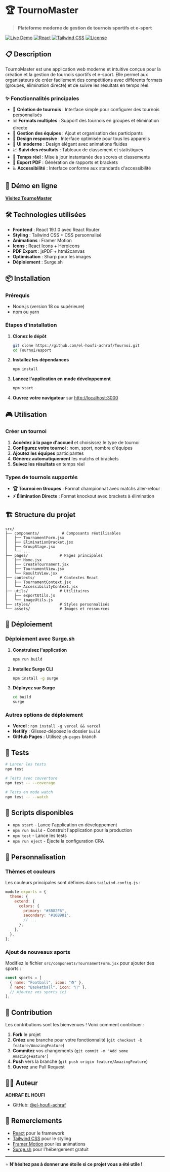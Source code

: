 # 🏆 TournoMaster

> **Plateforme moderne de gestion de tournois sportifs et e-sport**

[![Live Demo](https://img.shields.io/badge/Live%20Demo-tournomaster--esport.surge.sh-blue)](https://tournomaster-esport.surge.sh)
[![React](https://img.shields.io/badge/React-19.1.0-blue)](https://reactjs.org/)
[![Tailwind CSS](https://img.shields.io/badge/Tailwind%20CSS-3.3.0-blue)](https://tailwindcss.com/)
[![License](https://img.shields.io/badge/License-MIT-green.svg)](LICENSE)

## 📋 Description

TournoMaster est une application web moderne et intuitive conçue pour la création et la gestion de tournois sportifs et e-sport. Elle permet aux organisateurs de créer facilement des compétitions avec différents formats (groupes, élimination directe) et de suivre les résultats en temps réel.

### ✨ Fonctionnalités principales

- 🎯 **Création de tournois** : Interface simple pour configurer des tournois personnalisés
- 📊 **Formats multiples** : Support des tournois en groupes et élimination directe
- 🏅 **Gestion des équipes** : Ajout et organisation des participants
- 📱 **Design responsive** : Interface optimisée pour tous les appareils
- 🎨 **UI moderne** : Design élégant avec animations fluides
- 📈 **Suivi des résultats** : Tableaux de classement et statistiques
- 🔄 **Temps réel** : Mise à jour instantanée des scores et classements
- 📄 **Export PDF** : Génération de rapports et brackets
- ♿ **Accessibilité** : Interface conforme aux standards d'accessibilité

## 🚀 Démo en ligne

**[Visitez TournoMaster](https://tournomaster.surge.sh)**

## 🛠️ Technologies utilisées

- **Frontend** : React 19.1.0 avec React Router
- **Styling** : Tailwind CSS + CSS personnalisé
- **Animations** : Framer Motion
- **Icons** : React Icons + Heroicons
- **PDF Export** : jsPDF + html2canvas
- **Optimisation** : Sharp pour les images
- **Déploiement** : Surge.sh

## 📦 Installation

### Prérequis

- Node.js (version 18 ou supérieure)
- npm ou yarn

### Étapes d'installation

1. **Clonez le dépôt**

   ```bash
   git clone https://github.com/el-houfi-achraf/Tournoi.git
   cd Tournoi/esport
   ```

2. **Installez les dépendances**

   ```bash
   npm install
   ```

3. **Lancez l'application en mode développement**

   ```bash
   npm start
   ```

4. **Ouvrez votre navigateur** sur [http://localhost:3000](http://localhost:3000)

## 🎮 Utilisation

### Créer un tournoi

1. **Accédez à la page d'accueil** et choisissez le type de tournoi
2. **Configurez votre tournoi** : nom, sport, nombre d'équipes
3. **Ajoutez les équipes** participantes
4. **Générez automatiquement** les matchs et brackets
5. **Suivez les résultats** en temps réel

### Types de tournois supportés

- **🏆 Tournoi en Groupes** : Format championnat avec matchs aller-retour
- **⚡ Élimination Directe** : Format knockout avec brackets à élimination

## 🏗️ Structure du projet

```
src/
├── components/          # Composants réutilisables
│   ├── TournamentForm.jsx
│   ├── EliminationBracket.jsx
│   ├── GroupStage.jsx
│   └── ...
├── pages/              # Pages principales
│   ├── Home.jsx
│   ├── CreateTournament.jsx
│   ├── TournamentView.jsx
│   └── ResultsView.jsx
├── contexts/           # Contextes React
│   ├── TournamentContext.jsx
│   └── AccessibilityContext.jsx
├── utils/              # Utilitaires
│   ├── exportUtils.js
│   └── imageUtils.js
├── styles/             # Styles personnalisés
└── assets/             # Images et ressources
```

## 🚀 Déploiement

### Déploiement avec Surge.sh

1. **Construisez l'application**

   ```bash
   npm run build
   ```

2. **Installez Surge CLI**

   ```bash
   npm install -g surge
   ```

3. **Déployez sur Surge**
   ```bash
   cd build
   surge
   ```

### Autres options de déploiement

- **Vercel** : `npm install -g vercel && vercel`
- **Netlify** : Glissez-déposez le dossier `build`
- **GitHub Pages** : Utilisez `gh-pages` branch

## 🧪 Tests

```bash
# Lancer les tests
npm test

# Tests avec couverture
npm test -- --coverage

# Tests en mode watch
npm test -- --watch
```

## 🔧 Scripts disponibles

- `npm start` - Lance l'application en développement
- `npm run build` - Construit l'application pour la production
- `npm test` - Lance les tests
- `npm run eject` - Éjecte la configuration CRA

## 🎨 Personnalisation

### Thèmes et couleurs

Les couleurs principales sont définies dans `tailwind.config.js` :

```javascript
module.exports = {
  theme: {
    extend: {
      colors: {
        primary: "#3B82F6",
        secondary: "#10B981",
        // ...
      },
    },
  },
};
```

### Ajout de nouveaux sports

Modifiez le fichier `src/components/TournamentForm.jsx` pour ajouter des sports :

```javascript
const sports = [
  { name: "Football", icon: "⚽" },
  { name: "Basketball", icon: "🏀" },
  // Ajoutez vos sports ici
];
```

## 🤝 Contribution

Les contributions sont les bienvenues ! Voici comment contribuer :

1. **Fork** le projet
2. **Créez** une branche pour votre fonctionnalité (`git checkout -b feature/AmazingFeature`)
3. **Commitez** vos changements (`git commit -m 'Add some AmazingFeature'`)
4. **Push** vers la branche (`git push origin feature/AmazingFeature`)
5. **Ouvrez** une Pull Request

## 👨‍💻 Auteur

**ACHRAF EL HOUFI**

- GitHub: [@el-houfi-achraf](https://github.com/el-houfi-achraf)

## 🙏 Remerciements

- [React](https://reactjs.org/) pour le framework
- [Tailwind CSS](https://tailwindcss.com/) pour le styling
- [Framer Motion](https://www.framer.com/motion/) pour les animations
- [Surge.sh](https://surge.sh/) pour l'hébergement gratuit

---

⭐ **N'hésitez pas à donner une étoile si ce projet vous a été utile !**
